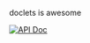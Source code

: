 
doclets is awesome

[![API Doc](https://doclets.io/uedsky/docletstest/master.svg)](https://doclets.io/uedsky/docletstest/master)

